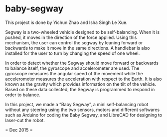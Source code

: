 # baby-segway

This project is done by Yichun Zhao and Isha Singh Le Xue.

Segway is a two-wheeled vehicle designed to be self-balancing. When it is pushed, it moves in the direction of the force applied. Using this mechanism, the user can control the segway by leaning forward or backwards to make it move in the same directions. A handlebar is also installed for the user to turn by changing the speed of one wheel.

In order to detect whether the Segway should move forward or backwards to balance itself, the gyroscope and accelerometer are used. The gyroscope measures the angular speed of the movement while the accelerometer measures the acceleration with respect to the Earth. It is also known as the gravity which provides information on the tilt of the vehicle. Based on these data collected, the Segway is programmed to respond in order to balance.

In this project, we made a “Baby Segway”, a mini self-balancing robot without any steering using the two sensors, motors and different softwares such as Arduino for coding the Baby Segway, and LibreCAD for designing to laser-cut the robot.

= Dec 2015 =
